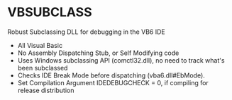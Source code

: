 # VBSUBCLASS
Robust Subclassing DLL for debugging in the VB6 IDE

* All Visual Basic
* No Assembly Dispatching Stub, or Self Modifying code
* Uses Windows subclassing API (comctl32.dll), no need to track what's been subclassed
* Checks IDE Break Mode before dispatching (vba6.dll#EbMode).
* Set Compilation Argument IDEDEBUGCHECK = 0, if compiling for release distribution
